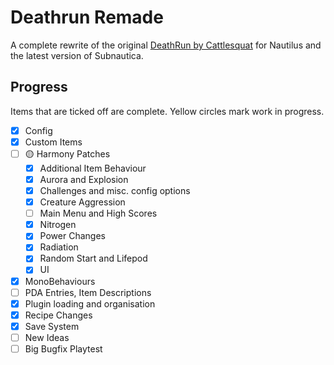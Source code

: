 # Deathrun Remade

A complete rewrite of the original [DeathRun by Cattlesquat](https://github.com/Cattlesquat/subnautica) for Nautilus
and the latest version of Subnautica.

## Progress

Items that are ticked off are complete. Yellow circles mark work in progress.

- [x] Config
- [x] Custom Items
- [ ] 🟡 Harmony Patches
  - [x] Additional Item Behaviour
  - [x] Aurora and Explosion
  - [x] Challenges and misc. config options
  - [x] Creature Aggression
  - [ ] Main Menu and High Scores
  - [x] Nitrogen
  - [x] Power Changes
  - [x] Radiation
  - [x] Random Start and Lifepod
  - [x] UI
- [x] MonoBehaviours
- [ ] PDA Entries, Item Descriptions
- [x] Plugin loading and organisation
- [x] Recipe Changes
- [x] Save System
- [ ] New Ideas
- [ ] Big Bugfix Playtest
